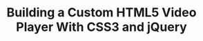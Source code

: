 ---
title: Building a Custom HTML5 Video Player With CSS3 and jQuery
authors:
- ionut-colceriu
intro: 'In this article we make full use of the HTML5 video element and associated media elements API — along with jQuery and some CSS3 magic — to make a fully-customizable, themeable HTML5 video player. To round things off, the player is encapsulated as a jQuery plugin for easier reuse.'
layout: article
---